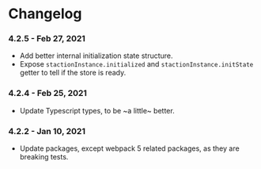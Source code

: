 # Changelog

### 4.2.5 - Feb 27, 2021

- Add better internal initialization state structure.
- Expose `stactionInstance.initialized` and `stactionInstance.initState` getter to tell if the store is ready.

### 4.2.4 - Feb 25, 2021

- Update Typescript types, to be ~a little~ better.


### 4.2.2 - Jan 10, 2021

- Update packages, except webpack 5 related packages, as they are breaking tests.